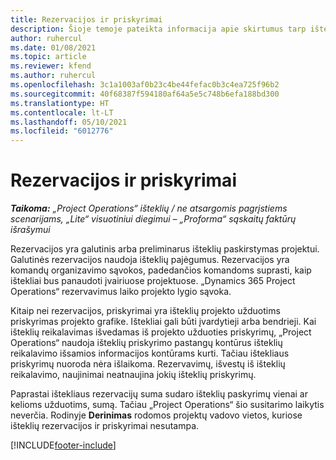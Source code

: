 ```yaml
---
title: Rezervacijos ir priskyrimai
description: Šioje temoje pateikta informacija apie skirtumus tarp išteklių rezervavimų ir išteklių priskyrimų.
author: ruhercul
ms.date: 01/08/2021
ms.topic: article
ms.reviewer: kfend
ms.author: ruhercul
ms.openlocfilehash: 3c1a1003af0b23c4be44fefac0b3c4ea725f96b2
ms.sourcegitcommit: 40f68387f594180af64a5e5c748b6efa188bd300
ms.translationtype: HT
ms.contentlocale: lt-LT
ms.lasthandoff: 05/10/2021
ms.locfileid: "6012776"
---
```

# <a name="bookings-vs-assignments"></a>Rezervacijos ir priskyrimai

_**Taikoma:** „Project Operations“ išteklių / ne atsargomis pagrįstiems scenarijams, „Lite“ visuotiniui diegimui – „Proforma“ sąskaitų faktūrų išrašymui_

Rezervacijos yra galutinis arba preliminarus išteklių paskirstymas projektui. Galutinės rezervacijos naudoja išteklių pajėgumus. Rezervacijos yra komandų organizavimo sąvokos, padedančios komandoms suprasti, kaip ištekliai bus panaudoti įvairiuose projektuose. „Dynamics 365 Project Operations“ rezervavimus laiko projekto lygio sąvoka. 

Kitaip nei rezervacijos, priskyrimai yra išteklių projekto užduotims priskyrimas projekto grafike. Ištekliai gali būti įvardytieji arba bendrieji.  Kai išteklių reikalavimas išvedamas iš projekto užduoties priskyrimų, „Project Operations“ naudoja išteklių priskyrimo pastangų kontūrus išteklių reikalavimo išsamios informacijos kontūrams kurti. Tačiau ištekliaus priskyrimų nuoroda nėra išlaikoma. Rezervavimų, išvestų iš išteklių reikalavimo, naujinimai neatnaujina jokių išteklių priskyrimų.

Paprastai ištekliaus rezervacijų suma sudaro išteklių paskyrimų vienai ar kelioms užduotims, sumą. Tačiau „Project Operations“ šio susitarimo laikytis neverčia. Rodinyje **Derinimas** rodomos projektų vadovo vietos, kuriose išteklių rezervacijos ir priskyrimai nesutampa.




[!INCLUDE[footer-include](../includes/footer-banner.md)]